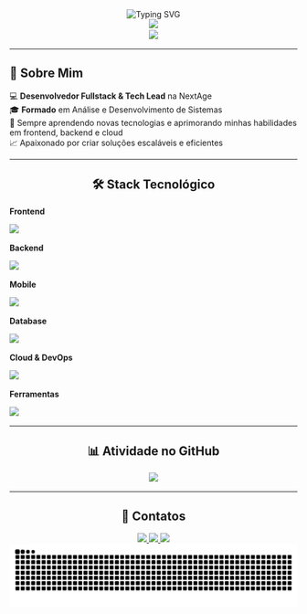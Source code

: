 <div align="center">
  <img src="https://readme-typing-svg.herokuapp.com?font=Fira+Code&weight=600&size=28&duration=3000&pause=1000&color=9745F5&center=true&vCenter=true&width=435&lines=Olá%2C+sou+Felipe+Toledo!" alt="Typing SVG" />
</div>

<div align="center">
  <img src="https://github-readme-stats.vercel.app/api/top-langs/?username=felipetoledo88&layout=compact&langs_count=8&theme=midnight-purple&hide_border=true&bg_color=0D1117&title_color=9745F5&text_color=C9D1D9"/>
</div>

<div align="center">
  <img src="https://github-readme-streak-stats.herokuapp.com/?user=felipetoledo88&theme=midnight-purple&hide_border=true&background=0D1117&stroke=9745F5&ring=9745F5&fire=FF6B6B&currStreakLabel=C9D1D9"/>
</div>

---

<h2 align="left">🚀 Sobre Mim</h2>

<div align="left">
  💻 <strong>Desenvolvedor Fullstack & Tech Lead</strong> na NextAge<br>
  🎓 <strong>Formado</strong> em Análise e Desenvolvimento de Sistemas<br>
  🌱 Sempre aprendendo novas tecnologias e aprimorando minhas habilidades em frontend, backend e cloud<br>
  📈 Apaixonado por criar soluções escaláveis e eficientes
</div>



---
<h2 align="center">🛠️ Stack Tecnológico</h2>

<div align="left">

<!-- Frontend -->
<p><b>Frontend</b></p>
<img src="https://skillicons.dev/icons?i=react,angular,typescript,javascript,html,css&theme=dark" />

<!-- Backend -->
<p><b>Backend</b></p>
<img src="https://skillicons.dev/icons?i=nodejs,adonis,express,nestjs,springboot&theme=dark" />

<!-- Mobile -->
<p><b>Mobile</b></p>
<img src="https://skillicons.dev/icons?i=react&theme=dark" />

<!-- Database -->
<p><b>Database</b></p>
<img src="https://skillicons.dev/icons?i=mysql,postgresql,redis&theme=dark" />

<!-- Cloud & DevOps -->
<p><b>Cloud & DevOps</b></p>
<img src="https://skillicons.dev/icons?i=aws,gcp,azure,docker,git,github,kubernetes&theme=dark" />

<!-- Ferramentas -->
<p><b>Ferramentas</b></p>
<img src="https://skillicons.dev/icons?i=vscode,postman,confluence&theme=dark" />

</div>


---

<h2 align="center">📊 Atividade no GitHub</h2>

<div align="center">
  <img src="https://github-profile-summary-cards.vercel.app/api/cards/profile-details?username=felipetoledo88&theme=github_dark" />
</div>

---

<h2 align="center">🤝 Contatos</h2>

<div align="center">
  <a href="mailto:felipetoledo88@gmail.com">
    <img src="https://img.shields.io/badge/-Gmail-EA4335?style=for-the-badge&logo=gmail&logoColor=white" />
  </a>
  <a href="https://www.linkedin.com/in/felipe-toledo-25502a1a1/" target="_blank">
    <img src="https://img.shields.io/badge/-LinkedIn-0077B5?style=for-the-badge&logo=linkedin&logoColor=white" />
  </a>
  <a href="https://github.com/felipetoledo88" target="_blank">
    <img src="https://img.shields.io/badge/-GitHub-181717?style=for-the-badge&logo=github&logoColor=white" />
  </a>
</div>

<div align="center">
  <picture>
    <source media="(prefers-color-scheme: dark)" srcset="https://raw.githubusercontent.com/felipetoledo88/felipetoledo88/output/github-contribution-grid-snake-dark.svg">
    <source media="(prefers-color-scheme: light)" srcset="https://raw.githubusercontent.com/felipetoledo88/felipetoledo88/output/github-contribution-grid-snake.svg">
    <img alt="github contribution grid snake animation" src="https://raw.githubusercontent.com/felipetoledo88/felipetoledo88/output/github-contribution-grid-snake.svg">
  </picture>
</div>
